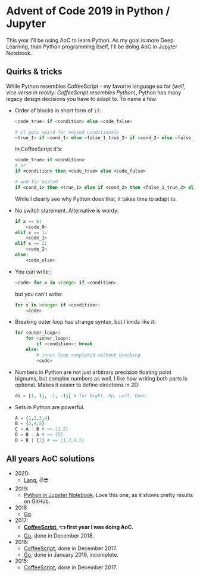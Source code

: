 # Advent of Code 2019 in Python / Jupyter

This year I'll be using AoC to learn Python.
As my goal is more Deep Learning, than Python programming itself, I'll be doing AoC in Jupyter Notebook.

## Quirks & tricks

While Python resembles CoffeeScript - my favorite language so far (*well, vice versa in reality: CoffeeScript resembles Python*), Python has many legacy design decisions you have to adapt to. To name a few:

* Order of blocks in short form of `if`:

  ```python
  <code_true> if <condition> else <code_false>

  # it gets weird for nested conditionals
  <true_1> if <cond_1> else <false_1_true_2> if <cond_2> else <false_1_false_2>
  ```

  In CoffeeScript it's:

  ```coffeescript
  <code_true> if <condition>
  # or
  if <condition> then <code_true> else <code_false>

  # and for nested
  if <cond_1> then <true_1> else if <cond_2> then <false_1_true_2> else <false_1_false_2>
  ```

  While I clearly see why Python does that, it takes time to adapt to.

* No switch statement. Alternative is wordy:

  ```python
  if x == 0:
      <code_0>
  elif x == 1:
      <code_1>
  elif x == 2:
      <code_2>
  else:
      <code_else>
  ```

* You can write:

  ```python
  <code> for x in <range> if <condition>
  ```

  but you can't write:

  ```python
  for x in <range> if <condition>:
      <code>
  ```

* Breaking outer loop has strange syntax, but I kinda like it:

  ```python
  for <outer_loop>:
      for <inner_loop>:
          if <condition>: break
      else:
          # inner loop completed without breaking
          <code>
  ```

* Numbers in Python are not just arbitrary precision floating point bignums, but complex numbers as well. I like how writing both parts is optional. Makes it easier to define directions in 2D:

  ```python
  ds = [1, 1j, -1, -1j] # for Right, Up, Left, Down.
  ```

* Sets in Python are powerful.

  ```python
  A = {1,2,3,4}
  B = {3,4,5}
  C = A - B # == {1,2}
  D = B - A # == {5}
  D = B | {1} # == {1,3,4,5}
  ```

## All years AoC solutions

* 2020:
  * [Lang](https://github.com/metalim/metalim.adventofcode.2020.lang), ✌😎
* 2019:
  * [Python in Jupyter Notebook](https://github.com/metalim/metalim.adventofcode.2019.python). Love this one, as it shows pretty results on GitHub.
* 2018
  * [Go](https://github.com/metalim/metalim.adventofcode.2018.go).
* 2017:
  * **[CoffeeScript](https://github.com/metalim/metalim.adventofcode.2017), 👈 first year I was doing AoC.**
  * [Go](https://github.com/metalim/metalim.adventofcode.2017.go), done in December 2018.
* 2016:
  * [CoffeeScript](https://github.com/metalim/metalim.adventofcode.2016), done in December 2017.
  * [Go](https://github.com/metalim/metalim.adventofcode.2016.go), done in January 2019, incomplete.
* 2015:
  * [CoffeeScript](https://github.com/metalim/metalim.adventofcode.2015), done in December 2017.
